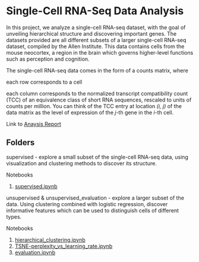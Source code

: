 # Single-Cell RNA-Seq Data Analysis

In this project, we analyze a single-cell RNA-seq dataset, with the goal of unveiling hierarchical structure and discovering important genes. The datasets provided are all different subsets of a larger single-cell RNA-seq dataset, compiled by the Allen Institute. This data contains cells from the mouse neocortex, a region in the brain which governs higher-level functions such as perception and cognition.

The single-cell RNA-seq data comes in the form of a counts matrix, where

each row corresponds to a cell

each column corresponds to the normalized transcript compatibility count (TCC) of an equivalence class of short RNA sequences, rescaled to units of counts per million. You can think of the TCC entry at location *(i, j)* of the data matrix as the level of expression of the *j*-th gene in the *i*-th cell.

Link to [Anaysis Report](https://drive.google.com/file/d/1uLvZA9hG6DdTa_IhlmZs-BQ1QhO0iwxu/view?usp=sharing)

## Folders
supervised - explore a small subset of the single-cell RNA-seq data, using visualization and clustering methods to discover its structure. 

  Notebooks
  1. [supervised.ipynb](https://github.com/tkayalvizhi/Gene_Expression_Level/blob/7cafdae51b784c1738e3317fc1c44091e8408ba3/supervised/supervised.ipynb)

unsupervised & unsupervised_evaluation - explore a larger subset of the data. Using clustering combined with logistic regression, discover informative features which can be used to distinguish cells of different types.

  Notebooks
  1. [hierarchical_clustering.ipynb](https://github.com/tkayalvizhi/Gene_Expression_Level/blob/7cafdae51b784c1738e3317fc1c44091e8408ba3/unsupervised/hierarchical_clustering.ipynb)
  2. [TSNE-perplexity_vs_learning_rate.ipynb](https://github.com/tkayalvizhi/Gene_Expression_Level/blob/7cafdae51b784c1738e3317fc1c44091e8408ba3/unsupervised/TSNE-perplexity_vs_learning_rate.ipynb)
  3. [evaluation.ipynb](https://github.com/tkayalvizhi/Gene_Expression_Level/blob/7cafdae51b784c1738e3317fc1c44091e8408ba3/unsupervised_evaluation/evaluation.ipynb)
